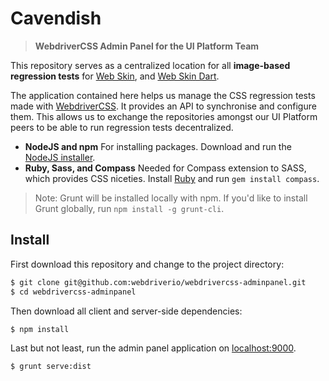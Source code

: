 # Cavendish

> __WebdriverCSS Admin Panel for the UI Platform Team__

This repository serves as a centralized location for all __image-based regression tests__ for [Web Skin](https://github.com/Workiva/web-skin/), and [Web Skin Dart](https://github.com/Workiva/web_skin_dart/).

The application contained here helps us manage the CSS regression tests made with [WebdriverCSS](https://github.com/webdriverio/webdrivercss).
It provides an API to synchronise and configure them. This allows us to exchange the repositories amongst our UI Platform peers to be able to run regression tests decentralized.

- **NodeJS and npm**
  For installing packages.
  Download and run the [NodeJS installer](https://nodejs.org/download/).
- **Ruby, Sass, and Compass**
  Needed for Compass extension to SASS, which provides CSS niceties.
  Install [Ruby](https://www.ruby-lang.org/en/documentation/installation/)
  and run `gem install compass`.

> Note: Grunt will be installed locally with npm.
  If you'd like to install Grunt globally, run `npm install -g grunt-cli`.


## Install

First download this repository and change to the project directory:

```sh
$ git clone git@github.com:webdriverio/webdrivercss-adminpanel.git
$ cd webdrivercss-adminpanel
```

Then download all client and server-side dependencies:

```sh
$ npm install
```

Last but not least, run the admin panel application on [localhost:9000](http://localhost:9000).

```sh
$ grunt serve:dist
```

